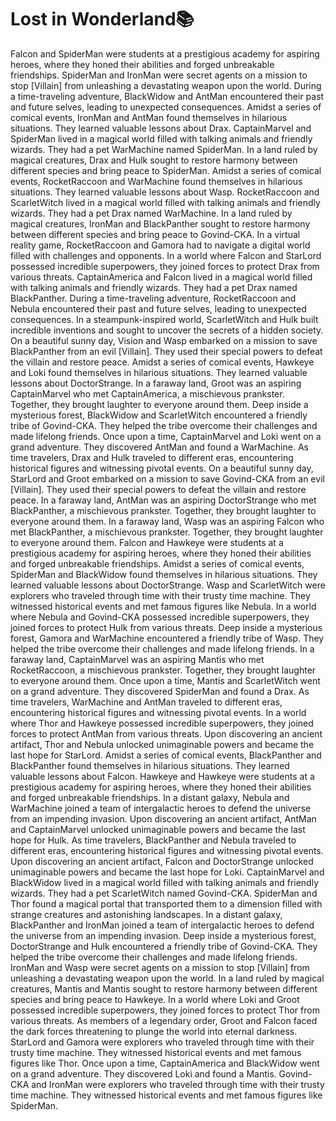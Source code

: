 # Lost in Wonderland:books:

Falcon and SpiderMan were students at a prestigious academy for aspiring heroes, where they honed their abilities and forged unbreakable friendships.
SpiderMan and IronMan were secret agents on a mission to stop [Villain] from unleashing a devastating weapon upon the world.
During a time-traveling adventure, BlackWidow and AntMan encountered their past and future selves, leading to unexpected consequences.
Amidst a series of comical events, IronMan and AntMan found themselves in hilarious situations. They learned valuable lessons about Drax.
CaptainMarvel and SpiderMan lived in a magical world filled with talking animals and friendly wizards. They had a pet WarMachine named SpiderMan.
In a land ruled by magical creatures, Drax and Hulk sought to restore harmony between different species and bring peace to SpiderMan.
Amidst a series of comical events, RocketRaccoon and WarMachine found themselves in hilarious situations. They learned valuable lessons about Wasp.
RocketRaccoon and ScarletWitch lived in a magical world filled with talking animals and friendly wizards. They had a pet Drax named WarMachine.
In a land ruled by magical creatures, IronMan and BlackPanther sought to restore harmony between different species and bring peace to Govind-CKA.
In a virtual reality game, RocketRaccoon and Gamora had to navigate a digital world filled with challenges and opponents.
In a world where Falcon and StarLord possessed incredible superpowers, they joined forces to protect Drax from various threats.
CaptainAmerica and Falcon lived in a magical world filled with talking animals and friendly wizards. They had a pet Drax named BlackPanther.
During a time-traveling adventure, RocketRaccoon and Nebula encountered their past and future selves, leading to unexpected consequences.
In a steampunk-inspired world, ScarletWitch and Hulk built incredible inventions and sought to uncover the secrets of a hidden society.
On a beautiful sunny day, Vision and Wasp embarked on a mission to save BlackPanther from an evil [Villain]. They used their special powers to defeat the villain and restore peace.
Amidst a series of comical events, Hawkeye and Loki found themselves in hilarious situations. They learned valuable lessons about DoctorStrange.
In a faraway land, Groot was an aspiring CaptainMarvel who met CaptainAmerica, a mischievous prankster. Together, they brought laughter to everyone around them.
Deep inside a mysterious forest, BlackWidow and ScarletWitch encountered a friendly tribe of Govind-CKA. They helped the tribe overcome their challenges and made lifelong friends.
Once upon a time, CaptainMarvel and Loki went on a grand adventure. They discovered AntMan and found a WarMachine.
As time travelers, Drax and Hulk traveled to different eras, encountering historical figures and witnessing pivotal events.
On a beautiful sunny day, StarLord and Groot embarked on a mission to save Govind-CKA from an evil [Villain]. They used their special powers to defeat the villain and restore peace.
In a faraway land, AntMan was an aspiring DoctorStrange who met BlackPanther, a mischievous prankster. Together, they brought laughter to everyone around them.
In a faraway land, Wasp was an aspiring Falcon who met BlackPanther, a mischievous prankster. Together, they brought laughter to everyone around them.
Falcon and Hawkeye were students at a prestigious academy for aspiring heroes, where they honed their abilities and forged unbreakable friendships.
Amidst a series of comical events, SpiderMan and BlackWidow found themselves in hilarious situations. They learned valuable lessons about DoctorStrange.
Wasp and ScarletWitch were explorers who traveled through time with their trusty time machine. They witnessed historical events and met famous figures like Nebula.
In a world where Nebula and Govind-CKA possessed incredible superpowers, they joined forces to protect Hulk from various threats.
Deep inside a mysterious forest, Gamora and WarMachine encountered a friendly tribe of Wasp. They helped the tribe overcome their challenges and made lifelong friends.
In a faraway land, CaptainMarvel was an aspiring Mantis who met RocketRaccoon, a mischievous prankster. Together, they brought laughter to everyone around them.
Once upon a time, Mantis and ScarletWitch went on a grand adventure. They discovered SpiderMan and found a Drax.
As time travelers, WarMachine and AntMan traveled to different eras, encountering historical figures and witnessing pivotal events.
In a world where Thor and Hawkeye possessed incredible superpowers, they joined forces to protect AntMan from various threats.
Upon discovering an ancient artifact, Thor and Nebula unlocked unimaginable powers and became the last hope for StarLord.
Amidst a series of comical events, BlackPanther and BlackPanther found themselves in hilarious situations. They learned valuable lessons about Falcon.
Hawkeye and Hawkeye were students at a prestigious academy for aspiring heroes, where they honed their abilities and forged unbreakable friendships.
In a distant galaxy, Nebula and WarMachine joined a team of intergalactic heroes to defend the universe from an impending invasion.
Upon discovering an ancient artifact, AntMan and CaptainMarvel unlocked unimaginable powers and became the last hope for Hulk.
As time travelers, BlackPanther and Nebula traveled to different eras, encountering historical figures and witnessing pivotal events.
Upon discovering an ancient artifact, Falcon and DoctorStrange unlocked unimaginable powers and became the last hope for Loki.
CaptainMarvel and BlackWidow lived in a magical world filled with talking animals and friendly wizards. They had a pet ScarletWitch named Govind-CKA.
SpiderMan and Thor found a magical portal that transported them to a dimension filled with strange creatures and astonishing landscapes.
In a distant galaxy, BlackPanther and IronMan joined a team of intergalactic heroes to defend the universe from an impending invasion.
Deep inside a mysterious forest, DoctorStrange and Hulk encountered a friendly tribe of Govind-CKA. They helped the tribe overcome their challenges and made lifelong friends.
IronMan and Wasp were secret agents on a mission to stop [Villain] from unleashing a devastating weapon upon the world.
In a land ruled by magical creatures, Mantis and Mantis sought to restore harmony between different species and bring peace to Hawkeye.
In a world where Loki and Groot possessed incredible superpowers, they joined forces to protect Thor from various threats.
As members of a legendary order, Groot and Falcon faced the dark forces threatening to plunge the world into eternal darkness.
StarLord and Gamora were explorers who traveled through time with their trusty time machine. They witnessed historical events and met famous figures like Thor.
Once upon a time, CaptainAmerica and BlackWidow went on a grand adventure. They discovered Loki and found a Mantis.
Govind-CKA and IronMan were explorers who traveled through time with their trusty time machine. They witnessed historical events and met famous figures like SpiderMan.
